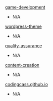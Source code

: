 [game-development](https://github.com/codingcass/game-development)
* N/A

[wordpress-theme](https://github.com/codingcass/wordpress-theme)
* N/A

[quality-assurance](https://github.com/codingcass/quality-assurance)
* N/A

[content-creation](https://github.com/codingcass/content-creation)
* N/A

[codingcass.github.io](https://github.com/codingcass/codingcass.github.io)
* N/A
